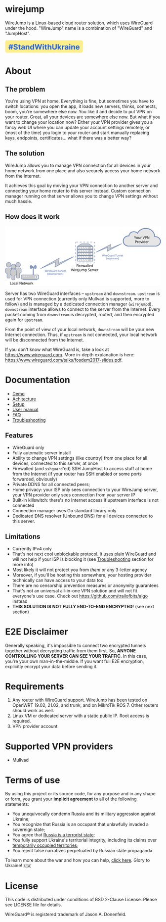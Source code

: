 # wirejump

WireJump is a Linux-based cloud router solution, which uses WireGuard under the hood.
"WireJump" name is a combination of "WireGuard" and "JumpHost".

[![Stand With Ukraine](https://raw.githubusercontent.com/vshymanskyy/StandWithUkraine/main/badges/StandWithUkraine.svg)](https://stand-with-ukraine.pp.ua) 

# About

## The problem

You're using VPN at home. Everything is fine, but sometimes you have to switch locations: you open the app, it loads new servers, thinks, connects, boom, you're somewhere else now. You like it and decide to put VPN on your router. Great, all your devices are somewhere else now. But what if you want to change your location now? Either your VPN provider gives you a fancy web UI where you can update your account settings remotely, or (most of the time) you login to your router and start manually replacing keys, endpoints, certificates... what if there was a better way?

## The solution

WireJump allows you to manage VPN connection for all devices in your home network from one place and also securely access your home network from the Internet.

It achieves this goal by moving your VPN connection to another server and connecting your home router to this server instead. Custom connection manager running on that server allows you to change VPN settings without much hassle.

## How does it work

![Architecture](./docs/arch.png)

Server has two WireGuard interfaces – `upstream` and `downstream`. `upstream` is used for VPN connection (currently only Mullvad is supported, more to follow) and is managed by a dedicated connection manager (`wirejumpd`). `downstream` interface allows to connect to the server from the Internet. Every packet coming from `downstream` is decrypted, routed, and then encrypted again for `upstream`.

From the point of view of your local network, `downstream` will be your new Internet connection. Thus, if `upstream` is not connected, your local network will be disconnected from the Internet.

If you don't know what WireGuard is, take a look at https://www.wireguard.com. More in-depth explanation is here: https://www.wireguard.com/talks/fosdem2017-slides.pdf.


# Documentation

- [Demo](docs/demo.md)
- [Achitecture](docs/architecture.md)
- [Setup](docs/setup.md)
- [User manual](docs/manual.md)
- [FAQ](docs/faq.md)
- [Troubleshooting](docs/troubleshooting.md)

## Features

- WireGuard only
- Fully automatic server install
- Ability to change VPN settings (like country) from one place for all devices, connected to this server, at once
- Firewalled (and `sshguard`'ed) SSH JumpHost to access stuff at home from the Internet (if your router has SSH enabled or some ports forwarded, obviously)
- Private DDNS for all connected peers;
- Home privacy: your ISP only sees connection to your WireJump server, your VPN provider only sees connection from your server IP
- Built-in killswitch: there's no Internet access if upstream interface is not connected
- Connection manager uses Go standard library only
- Dedicated DNS resolver (Unbound DNS) for all devices connected to this server.

## Limitations

- Currently IPv4 only
- That's not next cool unblockable protocol. It uses plain WireGuard and will not help if your ISP is blocking it (see [Troubleshooting](docs/troubleshooting.md) section for more info)
- Most likely it will not protect you from _them_ or any 3-letter agency
- Moreover, if you'll be hosting this somewhere, your hosting provider technically can have access to your data too
- There are no censorship prevention measures or anonymity guarantees
- That's not an universal all-in-one VPN solution and will not fit everyone's use case. Check out https://github.com/trailofbits/algo instead
- **THIS SOLUTION IS NOT FULLY END-TO-END ENCRYPTED!** (see next section)

# E2E Disclaimer

Generally speaking, it's impossible to connect two encrypted tunnels together without decrypting traffic from them first. So, **ANYONE CONTROLLING YOUR SERVER CAN SEE YOUR TRAFFIC**. In this case, you're your own man-in-the-middle. If you want full E2E encryption, explicitly encrypt your data before sending it.

# Requirements

1. Any router with WireGuard support. WireJump has been tested on OpenWRT 19.02, 21.02, and trunk, and on MikroTik ROS 7. Other routers should work as well.
2. Linux VM or dedicated server with a static public IP. Root access is required.
3. VPN provider account

# Supported VPN providers

- Mullvad

# Terms of use

By using this project or its source code, for any purpose and in any shape or form, you grant your **implicit agreement** to all of the following statements:

- You unequivocally condemn Russia and its military aggression against Ukraine;
- You recognize that Russia is an occupant that unlawfully invaded a sovereign state;
- You agree that [Russia is a terrorist state](https://www.europarl.europa.eu/doceo/document/RC-9-2022-0482_EN.html);
- You fully support Ukraine's territorial integrity, including its claims over [temporarily occupied territories](https://en.wikipedia.org/wiki/Russian-occupied_territories_of_Ukraine);
- You reject false narratives perpetuated by Russian state propaganda.

To learn more about the war and how you can help, [click here](https://war.ukraine.ua/). Glory to Ukraine! 🇺🇦

# License

This code is distributed under conditions of BSD 2-Clause License. Please see LICENSE file for details. 

WireGuard® is registered trademark of Jason A. Donenfeld. 

